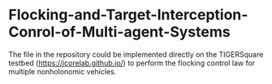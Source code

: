 # Flocking-and-Target-Interception-Conrol-of-Multi-agent-Systems   

The file in the repository could be implemented directly on the TIGERSquare testbed (https://icorelab.github.io/) to perform the flocking control law for multiple nonholonomic vehicles.
